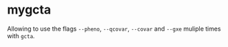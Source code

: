 # mygcta

Allowing to use the flags `--pheno`, `--qcovar`, `--covar` and `--gxe` muliple times with `gcta`.
